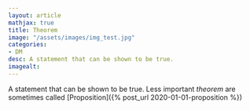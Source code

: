 ```yaml
---
layout: article
mathjax: true
title: Theorem
image: "/assets/images/img_test.jpg"
categories:
- DM
desc: A statement that can be shown to be true. 
imagealt: 
---
```


A statement that can be shown to be true.
Less important *theorem* are sometimes called [Proposition]({% post_url 2020-01-01-proposition %})